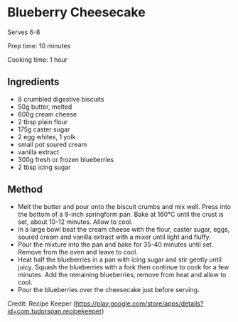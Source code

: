# Blueberry Cheesecake
Serves 6-8

Prep time: 10 minutes

Cooking time: 1 hour

## Ingredients
  + 8 crumbled digestive biscuits
  + 50g butter, melted
  + 600g cream cheese
  + 2 tbsp plain flour
  + 175g caster sugar
  + 2 egg whites, 1 yolk
  + small pot soured cream
  + vanilla extract
  + 300g fresh or frozen blueberries
  + 2 tbsp icing sugar

## Method
  + Melt the butter and pour onto the biscuit crumbs and mix well. Press into the bottom of a 9-inch springform pan. Bake at 160°C until the crust is set, about 10-12 minutes. Allow to cool.
  + In a large bowl beat the cream cheese with the flour, caster sugar, eggs, soured cream and vanilla extract with a mixer until light and fluffy.
  + Pour the mixture into the pan and bake for 35-40 minutes until set. Remove from the oven and leave to cool.
  + Heat half the blueberries in a pan with icing sugar and stir gently until juicy. Squash the blueberries with a fork then continue to cook for a few minutes. Add the remaining blueberries, remove from heat and allow to cool.
  + Pour the blueberries over the cheesecake just before serving.


Credit: Recipe Keeper (https://play.google.com/store/apps/details?id=com.tudorspan.recipekeeper)
